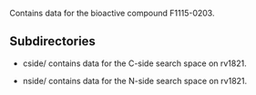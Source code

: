 Contains data for the bioactive compound F1115-0203.

## Subdirectories

- cside/ contains data for the C-side search space on rv1821.

- nside/ contains data for the N-side search space on rv1821.

